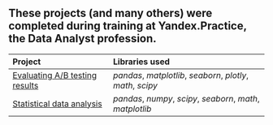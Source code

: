 ## These projects (and many others) were completed during training at Yandex.Practice, the Data Analyst profession.


 Project  | Libraries used | 
| :---------------------- | :---------------------- |
| [Evaluating A/B testing results](ab_test_results) | *pandas*, *matplotlib*, *seaborn*, *plotly*, *math*, *scipy* |
| [Statistical data analysis](statistic_data_analysis) | *pandas*, *numpy*, *scipy*, *seaborn*, *math*, *matplotlib* |
